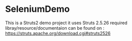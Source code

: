 # SeleniumDemo
This is a Struts2 demo project
it uses Struts 2.5.26 required libray/resource/documentaion can be found on :
https://struts.apache.org/download.cgi#struts2526
